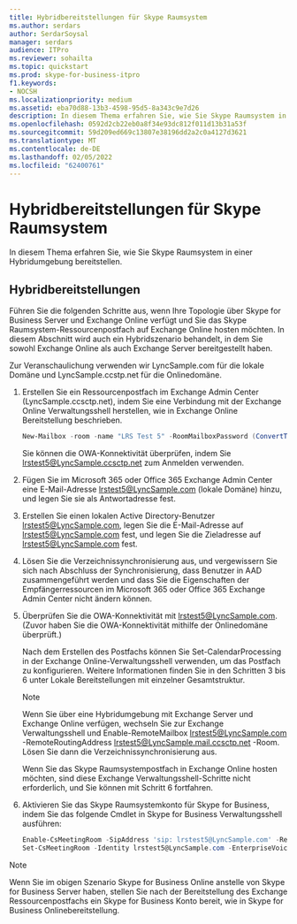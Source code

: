 ```yaml
---
title: Hybridbereitstellungen für Skype Raumsystem
ms.author: serdars
author: SerdarSoysal
manager: serdars
audience: ITPro
ms.reviewer: sohailta
ms.topic: quickstart
ms.prod: skype-for-business-itpro
f1.keywords:
- NOCSH
ms.localizationpriority: medium
ms.assetid: eba70d88-13b3-4598-95d5-8a343c9e7d26
description: In diesem Thema erfahren Sie, wie Sie Skype Raumsystem in einer Hybridumgebung bereitstellen.
ms.openlocfilehash: 0592d2cb22eb0a8f34e93dc812f011d13b31a53f
ms.sourcegitcommit: 59d209ed669c13807e38196dd2a2c0a4127d3621
ms.translationtype: MT
ms.contentlocale: de-DE
ms.lasthandoff: 02/05/2022
ms.locfileid: "62400761"
---
```

# <a name="skype-room-system-hybrid-deployments"></a>Hybridbereitstellungen für Skype Raumsystem

In diesem Thema erfahren Sie, wie Sie Skype Raumsystem in einer Hybridumgebung bereitstellen.
  
## <a name="hybrid-deployments"></a>Hybridbereitstellungen

Führen Sie die folgenden Schritte aus, wenn Ihre Topologie über Skype for Business Server und Exchange Online verfügt und Sie das Skype Raumsystem-Ressourcenpostfach auf Exchange Online hosten möchten. In diesem Abschnitt wird auch ein Hybridszenario behandelt, in dem Sie sowohl Exchange Online als auch Exchange Server bereitgestellt haben.
  
Zur Veranschaulichung verwenden wir LyncSample.com für die lokale Domäne und LyncSample.ccstp.net für die Onlinedomäne.
  
1. Erstellen Sie ein Ressourcenpostfach im Exchange Admin Center (LyncSample.ccsctp.net), indem Sie eine Verbindung mit der Exchange Online Verwaltungsshell herstellen, wie in Exchange Online Bereitstellung beschrieben.
    
   ```powershell
   New-Mailbox -room -name "LRS Test 5" -RoomMailboxPassword (ConvertTo-SecureString <password> -AsPlainText -Force) -EnableRoomMailboxAccount $true 
   ```

    Sie können die OWA-Konnektivität überprüfen, indem Sie lrstest5@LyncSample.ccsctp.net zum Anmelden verwenden.
    
2. Fügen Sie im Microsoft 365 oder Office 365 Exchange Admin Center eine E-Mail-Adresse lrstest5@LyncSample.com (lokale Domäne) hinzu, und legen Sie sie als Antwortadresse fest.
    
3. Erstellen Sie einen lokalen Active Directory-Benutzer lrstest5@LyncSample.com, legen Sie die E-Mail-Adresse auf lrstest5@LyncSample.com fest, und legen Sie die Zieladresse auf lrstest5@LyncSample.com fest.
    
4. Lösen Sie die Verzeichnissynchronisierung aus, und vergewissern Sie sich nach Abschluss der Synchronisierung, dass Benutzer in AAD zusammengeführt werden und dass Sie die Eigenschaften der Empfängerressourcen im Microsoft 365 oder Office 365 Exchange Admin Center nicht ändern können.
    
5. Überprüfen Sie die OWA-Konnektivität mit lrstest5@LyncSample.com. (Zuvor haben Sie die OWA-Konnektivität mithilfe der Onlinedomäne überprüft.)
    
    Nach dem Erstellen des Postfachs können Sie Set-CalendarProcessing in der Exchange Online-Verwaltungsshell verwenden, um das Postfach zu konfigurieren. Weitere Informationen finden Sie in den Schritten 3 bis 6 unter Lokale Bereitstellungen mit einzelner Gesamtstruktur.
    
   > [!NOTE]
   > Wenn Sie über eine Hybridumgebung mit Exchange Server und Exchange Online verfügen, wechseln Sie zur Exchange Verwaltungsshell und Enable-RemoteMailbox lrstest5@LyncSample.com -RemoteRoutingAddress lrstest5@LyncSample.mail.ccsctp.net -Room. Lösen Sie dann die Verzeichnissynchronisierung aus. 
  
    Wenn Sie das Skype Raumsystempostfach in Exchange Online hosten möchten, sind diese Exchange Verwaltungsshell-Schritte nicht erforderlich, und Sie können mit Schritt 6 fortfahren.
    
6. Aktivieren Sie das Skype Raumsystemkonto für Skype for Business, indem Sie das folgende Cmdlet in Skype for Business Verwaltungsshell ausführen:
    
   ```powershell
   Enable-CsMeetingRoom -SipAddress 'sip: lrstest5@LyncSample.com' -RegistrarPool pool1.child.corp.LyncSample.com -Identity lrstest5@LyncSample.com
   Set-CsMeetingRoom -Identity lrstest5@LyncSample.com -EnterpriseVoiceEnabled $true
   ```

> [!NOTE]
> Wenn Sie im obigen Szenario Skype for Business Online anstelle von Skype for Business Server haben, stellen Sie nach der Bereitstellung des Exchange Ressourcenpostfachs ein Skype for Business Konto bereit, wie in Skype for Business  Onlinebereitstellung. 
  

